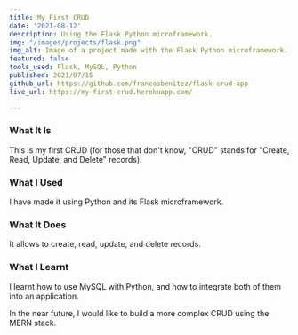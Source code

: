 ```yaml
---
title: My First CRUD
date: '2021-08-12'
description: Using the Flask Python microframework.
img: "/images/projects/flask.png"
img_alt: Image of a project made with the Flask Python microframework.
featured: false
tools_used: Flask, MySQL, Python
published: 2021/07/15
github_url: https://github.com/francosbenitez/flask-crud-app
live_url: https://my-first-crud.herokuapp.com/

---
```

### What It Is
This is my first CRUD (for those that don't know, "CRUD" stands for "Create, Read, Update, and Delete" records). 

### What I Used
I have made it using Python and its Flask microframework. 

### What It Does
It allows to create, read, update, and delete records. 

### What I Learnt
I learnt how to use MySQL with Python, and how to integrate both of them into an application. 

In the near future, I would like to build a more complex CRUD using the MERN stack.